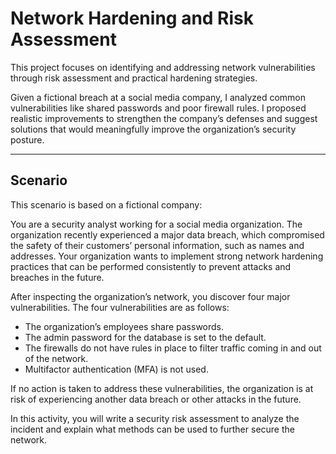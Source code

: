 # Network Hardening and Risk Assessment

This project focuses on identifying and addressing network vulnerabilities through risk assessment and practical hardening strategies.

Given a fictional breach at a social media company, I analyzed common vulnerabilities like shared passwords and poor firewall rules. I proposed realistic improvements to strengthen the company’s defenses and suggest solutions that would meaningfully improve the organization’s security posture.

---

## Scenario

This scenario is based on a fictional company:

You are a security analyst working for a social media organization. The organization recently experienced a major data breach, which compromised the safety of their customers’ personal information, such as names and addresses. Your organization wants to implement strong network hardening practices that can be performed consistently to prevent attacks and breaches in the future.

After inspecting the organization’s network, you discover four major vulnerabilities. The four vulnerabilities are as follows:

- The organization’s employees share passwords.  
- The admin password for the database is set to the default.  
- The firewalls do not have rules in place to filter traffic coming in and out of the network.  
- Multifactor authentication (MFA) is not used.

If no action is taken to address these vulnerabilities, the organization is at risk of experiencing another data breach or other attacks in the future.

In this activity, you will write a security risk assessment to analyze the incident and explain what methods can be used to further secure the network.
